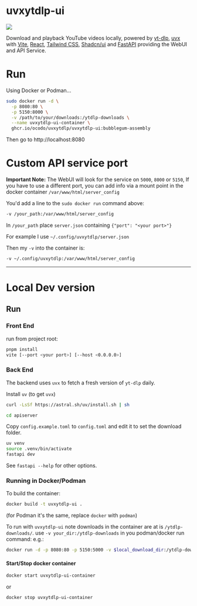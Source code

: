 # uvxytdlp-ui

[![](https://img.shields.io/badge/bubblegum-assembly-blue?style=for-the-badge)](https://github.com/ocodo/uvxytlp/pkgs/container/uvxytdlp%2Fuvxytdlp-ui)

Download and playback YouTube videos locally, powered by [yt-dlp](https://github.com/yt-dlp/yt-dlp), [uvx](https://astral.sh/uv) with [Vite](https://vitejs.dev), [React](https://react.dev), [Tailwind CSS](https://tailwindcss.com), [Shadcn/ui](https://ui.shadcn.com) and [FastAPI](https://fastapi.tiangolo.com/) providing the WebUI and API Service.

# Run

Using Docker or Podman...

```bash
sudo docker run -d \
  -p 8080:80 \
  -p 5150:8000 \
  -v /path/to/your/downloads:/ytdlp-downloads \
  --name uvxytdlp-ui-container \
  ghcr.io/ocodo/uvxytdlp/uvxytdlp-ui:bubblegum-assembly
```

Then go to http://localhost:8080

# Custom API service port

**Important Note:** The WebUI will look for the service on `5000`, `8000` or `5150`,  If you have to use a different port, you can add info via a mount point in the docker container `/var/www/html/server_config`

You'd add a line to the `sudo docker run` command above:

```bash
-v /your_path:/var/www/html/server_config
```

In `/your_path` place `server.json` containing `{"port": "<your port>"}`

For example I use `~/.config/uvxytdlp/server.json`

Then my `-v` into the container is:

```bash
-v ~/.config/uvxytdlp:/var/www/html/server_config
```

- - -

# Local Dev version

## Run

### Front End

run from project root:

```sh
pnpm install
vite [--port <your port>] [--host <0.0.0.0>]
```

### Back End

The backend uses `uvx` to fetch a fresh version of `yt-dlp` daily.

Install `uv` (to get `uvx`)

```sh
curl -LsSf https://astral.sh/uv/install.sh | sh
```
```sh
cd apiserver
```

Copy `config.example.toml` to `config.toml` and edit it to set the download folder.

```sh
uv venv
source .venv/bin/activate
fastapi dev
```

See `fastapi --help` for other options.

### Running in Docker/Podman

To build the container:

```sh
docker build -t uvxytdlp-ui .
```

(for Podman it's the same, replace `docker` with `podman`)

To run with `uvxytdlp-ui` note downloads in the container are at is `/ytdlp-downloads/`. use `-v your_dir:/ytdlp-downloads` in you podman/docker run command: e.g.:

```sh
docker run -d -p 8080:80 -p 5150:5000 -v $local_download_dir:/ytdlp-downloads --name uvxytdlp-ui-container uvxytdlp-ui
```

#### Start/Stop docker container

```sh
docker start uvxytdlp-ui-container
```

or

```sh
docker stop uvxytdlp-ui-container
```
